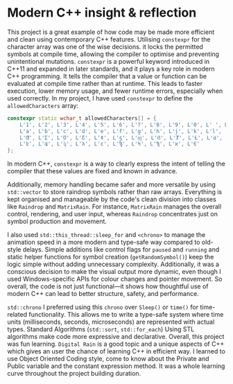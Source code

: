 # Modern C++ insight & reflection

This project is a great example of how code may be made more efficient and clean using contemporary C++ features. Utilising `constexpr` for the character array was one of the wise decisions. it locks the permitted symbols at compile time, allowing the compiler to optimise and preventing unintentional mutations. `constexpr` is a powerful keyword introduced in C++11 and expanded in later standards, and it plays a key role in modern C++ programming. It tells the compiler that a value or function can  be evaluated at compile time rather than at runtime. This leads to faster execution, lower memory usage, and fewer runtime errors, especially when used correctly.
In my project, I have used `constexpr` to define the `allowedCharacters` array:

```cpp
constexpr static wchar_t allowedCharacters[] = {
    L'1', L'2', L'3', L'4', L'5', L'6', L'7', L'8', L'9', L'0', L' ', L' ', L' ', L' ',
    L'a', L'b', L'c', L'd', L'e', L'f', L'g', L'h', L'j', L'k', L'l',
    L'Ƣ', L'Ʃ', L'Ʊ', L'Ƹ', L'ǂ', L'ƽ', L'ǌ', L'Ȣ', L'Ⱦ', L'Ƚ', L'ɑ', L'ɤ', L'ʑ',
    L'ʫ', L'ʥ', L'ʮ', L'λ', L'ε', L'Ϡ', L'Ϟ', L'Ϡ', L'ϰ', L'Є'
};
```

In modern C++, `constexpr` is a way to clearly express the intent of telling the compiler that these values are fixed and known in advance.

Additionally, memory handling became safer and more versatile by using `std::vector` to store raindrop symbols rather than raw arrays. Everything is kept organised and manageable by the code's clean division into classes like `Raindrop` and `MatrixRain`. For instance, `MatrixRain` manages the overall control, rendering, and user input, whereas `Raindrop` concentrates just on symbol production and movement.

I also used `std::this_thread::sleep_for` and `<chrono>` to manage the animation speed in a more modern and type-safe way compared to old-style delays. Simple additions like control flags for `paused` and `running` and static helper functions for symbol creation (`getRandomSymbol()`) keep the logic simple without adding unnecessary complexity. Additionally, it was a conscious decision to make the visual output more dynamic, even though I used Windows-specific APIs for colour changes and pointer movement.  So overall, the code is not just functional—it shows how thoughtful use of modern C++ can lead to better structure, safety, and performance.

`std::chrono`
I preferred using this `chrono` over `Sleep()` or `time()` for time-related functionality. This allows me to write a type-safe system where time units (milliseconds, seconds, microseconds) are represented with actual types.
Standard Algorithms (`std::sort`, `std::for_each`)
Using STL algorithms make code more expressive and declarative. 
Overall, this project was fun learning. `Digital Rain` is a good topic and a unique aspects of C++ which gives an user the chance of learning C++ in efficient way. I learned to use Object Oriented Coding style, come to know about the Private and Public variable and the constant expression method. It was a whole learning curve throughout the project building duration.
